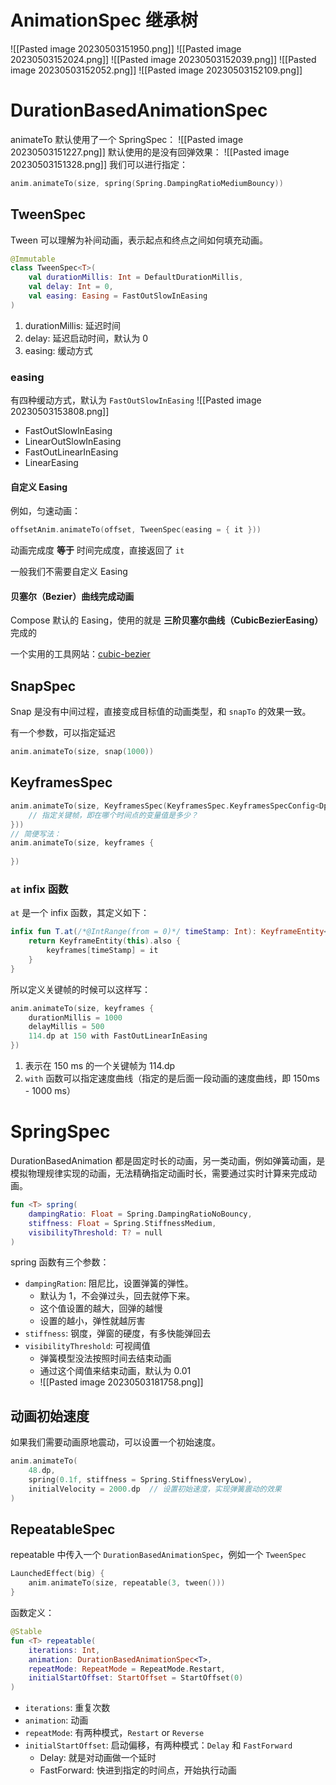 # AnimationSpec 继承树
![[Pasted image 20230503151950.png]]
![[Pasted image 20230503152024.png]]
![[Pasted image 20230503152039.png]]
![[Pasted image 20230503152052.png]]
![[Pasted image 20230503152109.png]]
# DurationBasedAnimationSpec


animateTo 默认使用了一个 SpringSpec：
![[Pasted image 20230503151227.png]]
默认使用的是没有回弹效果：
![[Pasted image 20230503151328.png]]
我们可以进行指定：

```kotlin
anim.animateTo(size, spring(Spring.DampingRatioMediumBouncy))
```

## TweenSpec

Tween 可以理解为补间动画，表示起点和终点之间如何填充动画。

```kotlin
@Immutable  
class TweenSpec<T>(  
    val durationMillis: Int = DefaultDurationMillis,  
    val delay: Int = 0,  
    val easing: Easing = FastOutSlowInEasing  
)
```

1. durationMillis: 延迟时间
2. delay: 延迟启动时间，默认为 0
3. easing: 缓动方式

### easing

有四种缓动方式，默认为 `FastOutSlowInEasing`
![[Pasted image 20230503153808.png]]
- FastOutSlowInEasing
- LinearOutSlowInEasing
- FastOutLinearInEasing
- LinearEasing

#### 自定义 Easing

例如，匀速动画：

```kotlin
offsetAnim.animateTo(offset, TweenSpec(easing = { it }))
```

动画完成度 **等于** 时间完成度，直接返回了 `it`

一般我们不需要自定义 Easing

#### 贝塞尔（Bezier）曲线完成动画

Compose 默认的 Easing，使用的就是 **三阶贝塞尔曲线（CubicBezierEasing）** 完成的

一个实用的工具网站：[cubic-bezier](https://cubic-bezier.com/#.17,.67,.83,.67)

## SnapSpec

Snap 是没有中间过程，直接变成目标值的动画类型，和 `snapTo` 的效果一致。

有一个参数，可以指定延迟

```kotlin
anim.animateTo(size, snap(1000))
```

## KeyframesSpec


```kotlin
anim.animateTo(size, KeyframesSpec(KeyframesSpec.KeyframesSpecConfig<Dp>().apply {  
    // 指定关键帧，即在哪个时间点的变量值是多少？  
}))
// 简便写法：  
anim.animateTo(size, keyframes {  
  
})
```

### `at` infix 函数

`at` 是一个 infix 函数，其定义如下：

```kotlin
infix fun T.at(/*@IntRange(from = 0)*/ timeStamp: Int): KeyframeEntity<T> {  
    return KeyframeEntity(this).also {  
        keyframes[timeStamp] = it  
    }  
}
```

所以定义关键帧的时候可以这样写：

```kotlin  
anim.animateTo(size, keyframes {  
    durationMillis = 1000  
    delayMillis = 500  
    114.dp at 150 with FastOutLinearInEasing  
})
```

1. 表示在 150 ms 的一个关键帧为 114.dp
2. `with` 函数可以指定速度曲线（指定的是后面一段动画的速度曲线，即 150ms - 1000 ms）

# SpringSpec

DurationBasedAnimation 都是固定时长的动画，另一类动画，例如弹簧动画，是模拟物理规律实现的动画，无法精确指定动画时长，需要通过实时计算来完成动画。

```kotlin
fun <T> spring(  
    dampingRatio: Float = Spring.DampingRatioNoBouncy,  
    stiffness: Float = Spring.StiffnessMedium,  
    visibilityThreshold: T? = null  
)
```

spring 函数有三个参数：

- `dampingRation`: 阻尼比，设置弹簧的弹性。
	- 默认为 1，不会弹过头，回去就停下来。
	- 这个值设置的越大，回弹的越慢
	- 设置的越小，弹性就越厉害
- `stiffness`: 钢度，弹窗的硬度，有多快能弹回去
- `visibilityThreshold`: 可视阈值
	- 弹簧模型没法按照时间去结束动画
	- 通过这个阈值来结束动画，默认为 0.01
	- ![[Pasted image 20230503181758.png]]

## 动画初始速度

如果我们需要动画原地震动，可以设置一个初始速度。

```kotlin
anim.animateTo(  
    48.dp,  
    spring(0.1f, stiffness = Spring.StiffnessVeryLow),  
    initialVelocity = 2000.dp  // 设置初始速度，实现弹簧震动的效果
)
```

## RepeatableSpec

repeatable 中传入一个 `DurationBasedAnimationSpec`，例如一个 `TweenSpec`

```kotlin
LaunchedEffect(big) {  
    anim.animateTo(size, repeatable(3, tween()))  
}
```

函数定义：

```kotlin
@Stable  
fun <T> repeatable(  
    iterations: Int,  
    animation: DurationBasedAnimationSpec<T>,  
    repeatMode: RepeatMode = RepeatMode.Restart,  
    initialStartOffset: StartOffset = StartOffset(0)  
)
```

- `iterations`: 重复次数
- `animation`: 动画
- `repeatMode`: 有两种模式，`Restart` or `Reverse`
- `initialStartOffset`: 启动偏移，有两种模式：`Delay` 和 `FastForward`
	- Delay: 就是对动画做一个延时
	- FastForward: 快进到指定的时间点，开始执行动画